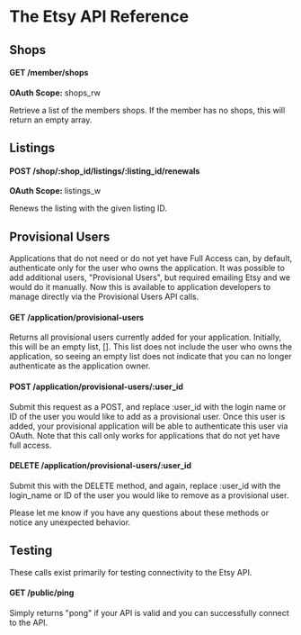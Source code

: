 The Etsy API Reference
=========================

Shops
----------------------

#### GET /member/shops

**OAuth Scope:** shops_rw

Retrieve a list of the members shops. If the member has no shops, this
will return an empty array.

Listings
----------------------

#### POST /shop/:shop_id/listings/:listing_id/renewals

**OAuth Scope:** listings_w

Renews the listing with the given listing ID.

Provisional Users
----------------------

Applications that do not need or do not yet have Full Access can,
by default, authenticate only for the user who owns the application.
It was possible to add additional users, "Provisional Users", but
required emailing Etsy and we would do it manually. Now this is
available to application developers to manage directly via the
Provisional Users API calls.

#### GET /application/provisional-users

Returns all provisional users currently added for your application.
Initially, this will be an empty list, []. This list does not include
the user who owns the application, so seeing an empty list does not
indicate that you can no longer authenticate as the application owner.

#### POST /application/provisional-users/:user_id

Submit this request as a POST, and replace :user_id with the login
name or ID of the user you would like to add as a provisional user.
Once this user is added, your provisional application will be able
to authenticate this user via OAuth. Note that this call only works
for applications that do not yet have full access.

#### DELETE /application/provisional-users/:user_id

Submit this with the DELETE method, and again, replace :user_id with
the login_name or ID of the user you would like to remove as a
provisional user.

Please let me know if you have any questions about these methods or
notice any unexpected behavior.

Testing
----------------------

These calls exist primarily for testing connectivity to the Etsy API.

#### GET /public/ping

Simply returns "pong" if your API is valid and you can successfully
connect to the API.
